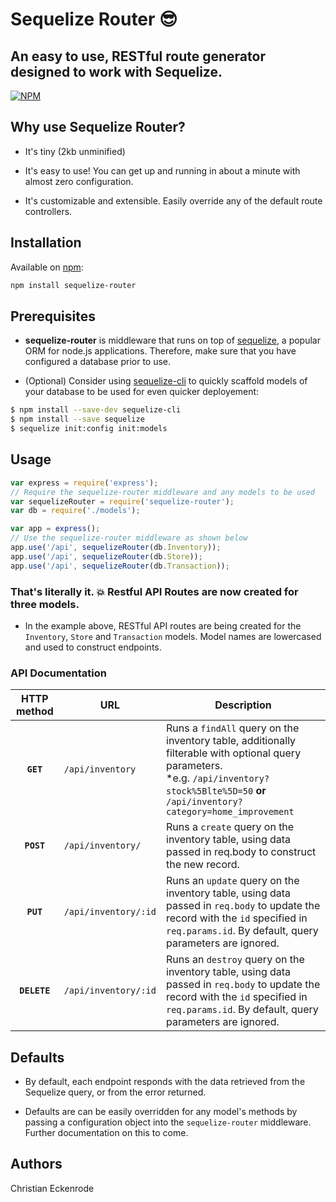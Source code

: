 # Sequelize Router :sunglasses:

## An easy to use, RESTful route generator designed to work with Sequelize.

[![NPM](https://nodei.co/npm/sequelize-router.png)](https://nodei.co/npm/sequelize-router/)

## Why use Sequelize Router?

* It's tiny (2kb unminified)

* It's easy to use! You can get up and running in about a minute with almost zero configuration.

* It's customizable and extensible. Easily override any of the default route controllers.

## Installation

Available on [npm](https://npmjs.com/package/sequelize-router):

```sh
npm install sequelize-router
```

## Prerequisites

* **sequelize-router** is middleware that runs on top of [sequelize](https://www.npmjs.com/package/sequelize), a popular ORM for node.js applications. Therefore, make sure that you have configured a database prior to use.

* (Optional) Consider using [sequelize-cli](https://github.com/sequelize/cli) to quickly scaffold models of your database to be used for even quicker deployement:
```sh
$ npm install --save-dev sequelize-cli
$ npm install --save sequelize
$ sequelize init:config init:models
```

## Usage

```js
var express = require('express');
// Require the sequelize-router middleware and any models to be used
var sequelizeRouter = require('sequelize-router');
var db = require('./models');

var app = express();
// Use the sequelize-router middleware as shown below
app.use('/api', sequelizeRouter(db.Inventory)); 
app.use('/api', sequelizeRouter(db.Store));
app.use('/api', sequelizeRouter(db.Transaction));
```

### That's literally it. :boom: Restful API Routes are now created for three models.

* In the example above, RESTful API routes are being created for the `Inventory`, `Store` and `Transaction` models. Model names are lowercased and used to construct endpoints.

### API Documentation 

| HTTP method         | URL                                                         | Description                     |
| :-------------:     | -------------------------------------------                 | ------------------------------- |
| **`GET`**           |  `/api/inventory`                                           | Runs a `findAll` query on the inventory table, additionally filterable with optional query parameters. <br> *e.g. `/api/inventory?stock%5Blte%5D=50` **or** `/api/inventory?category=home_improvement` |
| **`POST`**          |  `/api/inventory/`                                          | Runs a `create` query on the inventory table, using data passed in req.body to construct the new record. |
| **`PUT`**           | `/api/inventory/:id`                                        | Runs an `update` query on the inventory table, using data passed in `req.body` to update the record with the `id` specified in `req.params.id`. By default, query parameters are ignored.|
|**`DELETE`**            | `/api/inventory/:id`                                        | Runs an `destroy` query on the inventory table, using data passed in `req.body` to update the record with the `id` specified in `req.params.id`. By default, query parameters are ignored. |

  ## Defaults

  * By default, each endpoint responds with the data retrieved from the Sequelize query, or from the error returned.

  * Defaults are can be easily overridden for any model's methods by passing a configuration object into the `sequelize-router` middleware. Further documentation on this to come.

  ## Authors

  Christian Eckenrode
